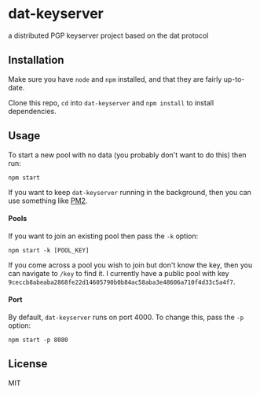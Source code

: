 # dat-keyserver

a distributed PGP keyserver project based on the dat protocol

## Installation

Make sure you have `node` and `npm` installed, and that they are fairly up-to-date.

Clone this repo, `cd` into `dat-keyserver` and `npm install` to install dependencies.

## Usage

To start a new pool with no data (you probably don't want to do this) then run:

```
npm start
```

If you want to keep `dat-keyserver` running in the background, then you can use something like [PM2](http://pm2.keymetrics.io/).

#### Pools

If you want to join an existing pool then pass the `-k` option:

```
npm start -k [POOL_KEY]
```

If you come across a pool you wish to join but don't know the key, then you can navigate to `/key` to find it. I currently have a public pool with key `9ceccb8abeaba2868fe22d14605790b0b84ac58aba3e48606a710f4d33c5a4f7`.

#### Port

By default, `dat-keyserver` runs on port 4000. To change this, pass the `-p` option:

```
npm start -p 8080
```

## License

MIT

